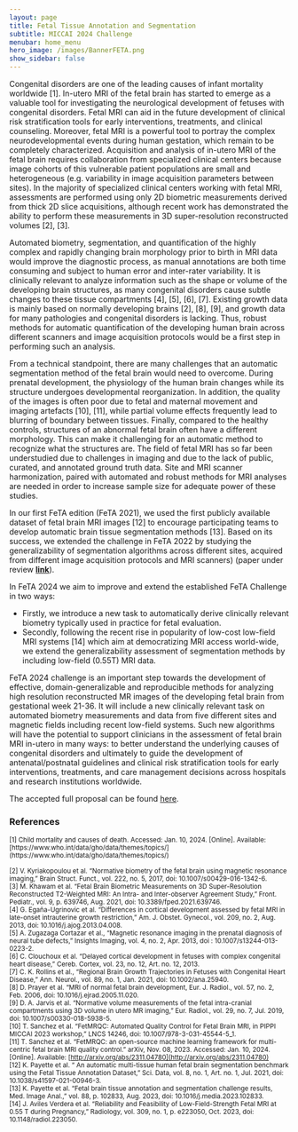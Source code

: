 ```yaml
---
layout: page
title: Fetal Tissue Annotation and Segmentation
subtitle: MICCAI 2024 Challenge
menubar: home_menu
hero_image: /images/BannerFETA.png
show_sidebar: false
---
```




Congenital disorders are one of the leading causes of infant mortality worldwide [1]. In-utero MRI of the fetal brain has started to emerge as a valuable tool for investigating the neurological development of fetuses with congenital disorders. Fetal MRI can aid in the future development of clinical risk stratification tools for early interventions, treatments, and clinical counseling. Moreover, fetal MRI is a powerful tool to portray the complex neurodevelopmental events during human gestation, which remain to be completely characterized. Acquisition and analysis of in-utero MRI of the fetal brain requires collaboration from specialized clinical centers because image cohorts of this vulnerable patient populations are small and heterogeneous (e.g. variability in image acquisition parameters between sites). In the majority of specialized clinical centers working with fetal MRI, assessments are performed using only 2D biometric measurements derived from thick 2D slice acquisitions, although recent work has demonstrated the ability to perform these measurements in 3D super-resolution reconstructed volumes [2], [3].  

Automated biometry, segmentation, and quantification of the highly complex and rapidly changing brain morphology prior to birth in MRI data would improve the diagnostic process, as manual annotations are both time consuming and subject to human error and inter-rater variability. It is clinically relevant to analyze information such as the shape or volume of the developing brain structures, as many congenital disorders cause subtle changes to these tissue compartments [4], [5], [6], [7]. Existing growth data is mainly based on normally developing brains [2], [8], [9], and growth data for many pathologies and congenital disorders is lacking. Thus, robust methods for automatic quantification of the developing human brain across different scanners and image acquisition protocols would be a first step in performing such an analysis. 

From a technical standpoint, there are many challenges that an automatic segmentation method of the fetal brain would need to overcome. During prenatal development, the physiology of the human brain changes while its structure undergoes developmental reorganization. In addition, the quality of the images is often poor due to fetal and maternal movement and imaging artefacts [10], [11], while partial volume effects frequently lead to blurring of boundary between tissues. Finally, compared to the healthy controls, structures of an abnormal fetal brain often have a different morphology. This can make it challenging for an automatic method to recognize what the structures are. The field of fetal MRI has so far been understudied due to challenges in imaging and due to the lack of public, curated, and annotated ground truth data. Site and MRI scanner harmonization, paired with automated and robust methods for MRI analyses are needed in order to increase sample size for adequate power of these studies.   

In our first FeTA edition (FeTA 2021), we used the first publicly available dataset of fetal brain MRI images [12] to encourage participating teams to develop automatic brain tissue segmentation methods [13]. Based on its success, we extended the challenge in FeTA 2022 by studying the generalizability of segmentation algorithms across different sites, acquired from different image acquisition protocols and MRI scanners) (paper under review [**link**](https://arxiv.org/abs/2402.09463)). 

In FeTA 2024 we aim to improve and extend the established FeTA Challenge in two ways:
* Firstly, we introduce a new task to automatically derive clinically relevant biometry typically used in practice for fetal evaluation. 
* Secondly, following the recent rise in popularity of low-cost low-field MRI systems [14] which aim at democratizing MRI access world-wide, we extend the generalizability assessment of segmentation methods by including low-field (0.55T) MRI data. 

FeTA 2024 challenge is an important step towards the development of effective, domain-generalizable and reproducible methods for analyzing high resolution reconstructed MR images of the developing fetal brain from gestational week 21-36. It will include a new clinically relevant task on automated biometry measurements and data from five different sites and magnetic fields including recent low-field systems. Such new algorithms will have the potential to support clinicians in the assessment of fetal brain MRI in-utero in many ways: to better understand the underlying causes of congenital disorders and ultimately to guide the development of antenatal/postnatal guidelines and clinical risk stratification tools for early interventions, treatments, and care management decisions across hospitals and research institutions worldwide.    


The accepted full proposal can be found [here](https://zenodo.org/records/10986046).


### References
<small>
[1] Child mortality and causes of death. Accessed: Jan. 10, 2024. [Online]. Available: [https://www.who.int/data/gho/data/themes/topics/](https://www.who.int/data/gho/data/themes/topics/)

[2] V. Kyriakopoulou et al. “Normative biometry of the fetal brain using magnetic resonance imaging,” Brain Struct. Funct., vol. 222, no. 5, 2017, doi: 10.1007/s00429-016-1342-6.   
[3] M. Khawam et al. “Fetal Brain Biometric Measurements on 3D Super-Resolution Reconstructed T2-Weighted MRI: An Intra- and Inter-observer Agreement Study,” Front. Pediatr., vol. 9, p. 639746, Aug. 2021, doi: 10.3389/fped.2021.639746.  
[4] G. Egaña-Ugrinovic et al. “Differences in cortical development assessed by fetal MRI in late-onset intrauterine growth restriction,” Am. J. Obstet. Gynecol., vol. 209, no. 2, Aug. 2013, doi: 10.1016/j.ajog.2013.04.008.  
[5] A. Zugazaga Cortazar et al., “Magnetic resonance imaging in the prenatal diagnosis of neural tube defects,” Insights Imaging, vol. 4, no. 2, Apr. 2013, doi : 10.1007/s13244-013-0223-2.  
[6] C. Clouchoux et al. “Delayed cortical development in fetuses with complex congenital heart disease,” Cereb. Cortex, vol. 23, no. 12, Art. no. 12, 2013.  
[7] C. K. Rollins et al., “Regional Brain Growth Trajectories in Fetuses with Congenital Heart Disease,” Ann. Neurol., vol. 89, no. 1, Jan. 2021, doi: 10.1002/ana.25940.  
[8] D. Prayer et al. “MRI of normal fetal brain development, Eur. J. Radiol., vol. 57, no. 2, Feb. 2006, doi: 10.1016/j.ejrad.2005.11.020.  
[9] D. A. Jarvis et al. “Normative volume measurements of the fetal intra-cranial compartments using 3D volume in utero MR imaging,” Eur. Radiol., vol. 29, no. 7, Jul. 2019, doi: 10.1007/s00330-018-5938-5.  
[10] T. Sanchez et al. “FetMRQC: Automated Quality Control for Fetal Brain MRI, in PIPPI MICCAI 2023 workshop,” LNCS 14246, doi: 10.1007/978-3-031-45544-5_1.  
[11] T. Sanchez et al. “FetMRQC: an open-source machine learning framework for multi-centric fetal brain MRI quality control.” arXiv, Nov. 08, 2023. Accessed: Jan. 10, 2024. [Online]. Available: [http://arxiv.org/abs/2311.04780](http://arxiv.org/abs/2311.04780)  
[12] K. Payette et al. “ An automatic multi-tissue human fetal brain segmentation benchmark using the Fetal Tissue Annotation Dataset,” Sci. Data, vol. 8, no. 1, Art. no. 1, Jul. 2021, doi: 10.1038/s41597-021-00946-3.  
[13] K. Payette et al. “Fetal brain tissue annotation and segmentation challenge results, Med. Image Anal.,” vol. 88, p. 102833, Aug. 2023, doi: 10.1016/j.media.2023.102833.  
[14] J. Aviles Verdera et al. “Reliability and Feasibility of Low-Field-Strength Fetal MRI at 0.55 T during Pregnancy,” Radiology, vol. 309, no. 1, p. e223050, Oct. 2023, doi: 10.1148/radiol.223050. 
</small>
